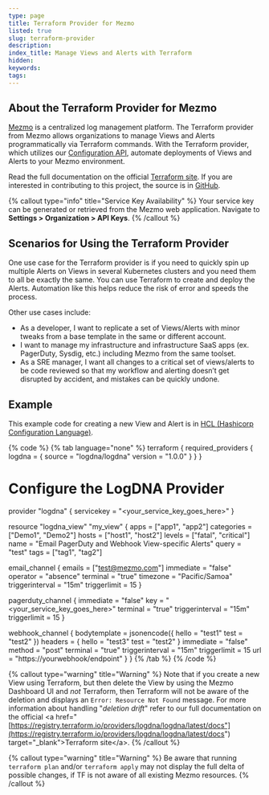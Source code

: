 ```yaml
---
type: page
title: Terraform Provider for Mezmo
listed: true
slug: terraform-provider
description: 
index_title: Manage Views and Alerts with Terraform
hidden: 
keywords: 
tags: 
---
```


## About the Terraform Provider for Mezmo

[Mezmo](https://mezmo.com) is a centralized log management platform. The Terraform provider from Mezmo allows organizations to manage Views and Alerts programmatically via Terraform commands.  With the Terraform provider, which utilizes our [Configuration AP](https://docs.mezmo.com/log-analysis-api/ref#tag-configuration)[I](/log-analysis-api/ref#tag-configuration), automate deployments of Views and Alerts to your Mezmo environment.

Read the full documentation on the official  [Terraform site](https://registry.terraform.io/providers/logdna/logdna/latest). If you are interested in contributing to this project, the source is in [GitHub](https://github.com/logdna/terraform-provider-logdna).

{% callout type="info" title="Service Key Availability" %}
Your service key can be generated or retrieved from the Mezmo web application. Navigate to  **Settings &gt; Organization &gt; API Keys**.
{% /callout %}

## Scenarios for Using the Terraform Provider

One use case for the Terraform provider is if you need to quickly spin up multiple Alerts on Views in several Kubernetes clusters and you need them to all be exactly the same. You can use Terraform to create and deploy the Alerts. Automation like this helps reduce the risk of error and speeds the process.

Other use cases include:

- As a developer, I want to replicate a set of Views/Alerts with minor tweaks from a base template in the same or different account.
- I want to manage my infrastructure and infrastructure SaaS apps (ex. PagerDuty, Sysdig, etc.) including Mezmo from the same toolset.
- As a SRE manager, I want all changes to a critical set of views/alerts to be code reviewed so that my workflow and alerting doesn’t get disrupted by accident, and mistakes can be quickly undone.

## Example

This example code for creating a new View and Alert is in [HCL (Hashicorp Configuration Language)](https://www.terraform.io/docs/configuration/syntax.html).

{% code %}
{% tab language="none" %}
terraform {
  required_providers {
    logdna = {
      source  = "logdna/logdna"
      version = "1.0.0"
    }
  }
}

# Configure the LogDNA Provider
provider "logdna" {
  servicekey = "<your_service_key_goes_here>"
}

resource "logdna_view" "my_view" {
  apps       = ["app1", "app2"]
  categories = ["Demo1", "Demo2"]
  hosts      = ["host1", "host2"]
  levels     = ["fatal", "critical"]
  name       = "Email PagerDuty and Webhook View-specific Alerts"
  query      = "test"
  tags       = ["tag1", "tag2"]

  email_channel {
    emails          = ["test@mezmo.com"]
    immediate       = "false"
    operator        = "absence"
    terminal        = "true"
    timezone        = "Pacific/Samoa"
    triggerinterval = "15m"
    triggerlimit    = 15
  }

  pagerduty_channel {
    immediate       = "false"
    key             = "<your_service_key_goes_here>"
    terminal        = "true"
    triggerinterval = "15m"
    triggerlimit    = 15
  }

  webhook_channel {
    bodytemplate = jsonencode({
      hello = "test1"
      test  = "test2"
    })
    headers = {
      hello = "test3"
      test  = "test2"
    }
    immediate       = "false"
    method          = "post"
    terminal        = "true"
    triggerinterval = "15m"
    triggerlimit    = 15
    url             = "https://yourwebhook/endpoint"
  }
}
{% /tab %}
{% /code %}

{% callout type="warning" title="Warning" %}
Note that if you create a new View using Terraform, but then delete the View by using the Mezmo Dashboard UI and _not_ Terraform, then Terraform will not be aware of the deletion and displays an `Error: Resource Not Found` message. 
For more information about handling "_deletion drift_" refer to our full documentation on the official  &lt;a href="[https://registry.terraform.io/providers/logdna/logdna/latest/docs"](https://registry.terraform.io/providers/logdna/logdna/latest/docs&quot;) target="_blank"&gt;Terraform site&lt;/a&gt;.
{% /callout %}

{% callout type="warning" title="Warning" %}
Be aware that running `terraform plan` and/or `terraform apply` may not display the full delta of possible changes, if TF is not aware of all existing Mezmo resources.
{% /callout %}